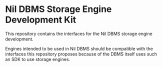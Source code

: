 # Nil DBMS Storage Engine Development Kit

This repository contains the interfaces for the Nil DBMS storage engine development.

Engines intended to be used in Nil DBMS should be compatible with the interfaces this repository proposes because of the DBMS itself uses such an SDK to use storage engines.
